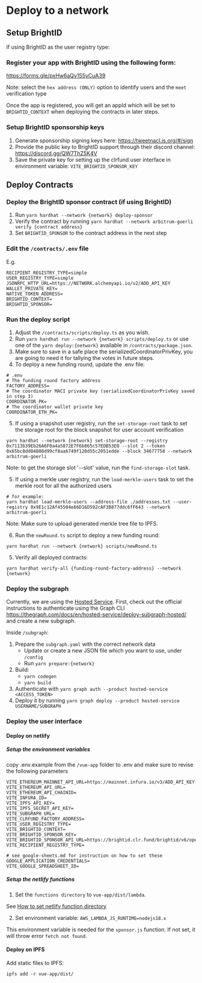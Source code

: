 # Deploy to a network

## Setup BrightID
If using BrightID as the user registry type:

### Register your app with BrightID using the following form:

https://forms.gle/pxHw6aQy155yCuA39

Note: select the `hex address (ONLY)` option to identify users and the `meet` verification type

Once the app is registered, you will get an appId which will be set to `BRIGHTID_CONTEXT` when deploying the contracts in later steps.

### Setup BrightID sponsorship keys

1. Generate sponsorship signing keys here: https://tweetnacl.js.org/#/sign
2. Provide the public key to BrightID support through their discord channel: https://discord.gg/QW7ThZ5K4V
3. Save the private key for setting up the clrfund user interface in environment variable: `VITE_BRIGHTID_SPONSOR_KEY`


## Deploy Contracts

### Deploy the BrightID sponsor contract (if using BrightID)

1. Run `yarn hardhat --network {network} deploy-sponsor`
2. Verify the contract by running `yarn hardhat --network arbitrum-goerli verify {contract address}`
3. Set `BRIGHTID_SPONSOR` to the contract address in the next step

### Edit the `/contracts/.env` file

E.g.

```
RECIPIENT_REGISTRY_TYPE=simple
USER_REGISTRY_TYPE=simple
JSONRPC_HTTP_URL=https://NETWORK.alchemyapi.io/v2/ADD_API_KEY
WALLET_PRIVATE_KEY=
NATIVE_TOKEN_ADDRESS=
BRIGHTID_CONTEXT=
BRIGHTID_SPONSOR=
```

### Run the deploy script

1. Adjust the `/contracts/scripts/deploy.ts` as you wish.
2. Run `yarn hardhat run --network {network} scripts/deploy.ts` or use one of the `yarn deploy:{network}` available in `/contracts/package.json`.
3. Make sure to save in a safe place the serializedCoordinatorPrivKey, you are going to need it for tallying the votes in future steps.
4. To deploy a new funding round, update the .env file:

```
# .env
# The funding round factory address
FACTORY_ADDRESS=
# The coordinator MACI private key (serializedCoordinatorPrivKey saved in step 3)
COORDINATOR_PK=
# The coordinator wallet private key
COORDINATOR_ETH_PK=
```

5. If using a snapshot user registry, run the `set-storage-root` task to set the storage root for the block snapshot for user account verification

```
yarn hardhat --network {network} set-storage-root --registry 0x7113b39Eb26A6F0a4a5872E7F6b865c57EDB53E0 --slot 2 --token 0x65bc8dd04808d99cf8aa6749f128d55c2051edde --block 34677758 --network arbitrum-goerli
```

Note: to get the storage slot '--slot' value, run the `find-storage-slot` task.

5. If using a merkle user registry, run the `load-merkle-users` task to set the merkle root for all the authorized users

```
# for example:
yarn hardhat load-merkle-users --address-file ./addresses.txt --user-registry 0x9E1c12Af45504e66D16D592cAF3B877ddc6fF643 --network arbitrum-goerli
```

Note: Make sure to upload generated merkle tree file to IPFS.


6. Run the `newRound.ts` script to deploy a new funding round:

```
yarn hardhat run --network {network} scripts/newRound.ts
```

5. Verify all deployed contracts:

```
yarn hardhat verify-all {funding-round-factory-address} --network {network}
```

### Deploy the subgraph

Currently, we are using the [Hosted Service](https://thegraph.com/docs/en/hosted-service/what-is-hosted-service/). First, check out the official instructions to authenticate using the Graph CLI https://thegraph.com/docs/en/hosted-service/deploy-subgraph-hosted/ and create a new subgraph.

Inside `/subgraph`:

1. Prepare the `subgraph.yaml` with the correct network data
   - Update or create a new JSON file which you want to use, under `/config`
   - Run `yarn prepare:{network}`
2. Build:
   - `yarn codegen`
   - `yarn build`
3. Authenticate with `yarn graph auth --product hosted-service <ACCESS_TOKEN>`
4. Deploy it by running `yarn graph deploy --product hosted-service USERNAME/SUBGRAPH`


### Deploy the user interface

#### Deploy on netlify

##### Setup the environment variables

copy .env.example from the `/vue-app` folder to .env and make sure to revise the following parameters

```
VITE_ETHEREUM_MAINNET_API_URL=https://mainnet.infura.io/v3/ADD_API_KEY
VITE_ETHEREUM_API_URL=
VITE_ETHEREUM_API_CHAINID=
VITE_INFURA_ID=
VITE_IPFS_API_KEY=
VITE_IPFS_SECRET_API_KEY=
VITE_SUBGRAPH_URL=
VITE_CLRFUND_FACTORY_ADDRESS=
VITE_USER_REGISTRY_TYPE=
VITE_BRIGHTID_CONTEXT=
VITE_BRIGHTID_SPONSOR_KEY=
VITE_BRIGHTID_SPONSOR_API_URL=https://brightid.clr.fund/brightid/v6/operations
VITE_RECIPIENT_REGISTRY_TYPE=

# see google-sheets.md for instruction on how to set these
GOOGLE_APPLICATION_CREDENTIALS=
VITE_GOOGLE_SPREADSHEET_ID=

```

##### Setup the netlify functions

1. Set the `functions directory` to `vue-app/dist/lambda`.

See [How to set netlify function directory](https://docs.netlify.com/functions/optional-configuration/?fn-language=ts)

2. Set environment variable: `AWS_LAMBDA_JS_RUNTIME=nodejs18.x`

This environment variable is needed for the `sponsor.js` function. If not set, it will throw error `fetch not found`.


#### Deploy on IPFS

Add static files to IPFS:

```
ipfs add -r vue-app/dist/
```

